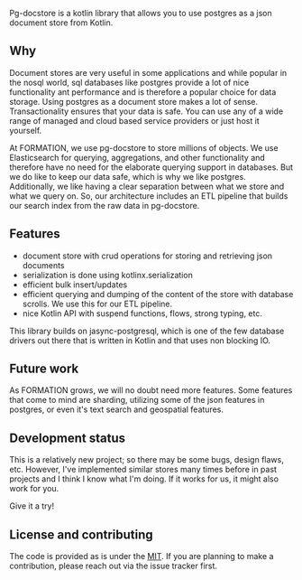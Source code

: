 Pg-docstore is a kotlin library that allows you to use postgres as a json document store from Kotlin.

## Why

Document stores are very useful in some applications and while popular in the nosql world, sql databases like
postgres provide a lot of nice functionality ant performance and is therefore a popular choice for data storage. 
Using postgres as a document store makes a lot of sense. Transactionality ensures that your data is safe. You can use any
of a wide range of managed and cloud based service providers or just host it yourself.

At FORMATION, we use pg-docstore to store millions of objects. We use Elasticsearch for querying, aggregations, and other 
functionality and therefore have no need
for the elaborate querying support in databases. But we do like to keep our data safe, which is why we like postgres. 
Additionally, we like having a clear separation between what we store and what we query on. So, our architecture includes
an ETL pipeline that builds our search index from the raw data in pg-docstore.

## Features

- document store with crud operations for storing and retrieving json documents
- serialization is done using kotlinx.serialization
- efficient bulk insert/updates
- efficient querying and dumping of the content of the store with database scrolls. We use this for our ETL pipeline.
- nice Kotlin API with suspend functions, flows, strong typing, etc. 

This library builds on jasync-postgresql, which is one of the few database drivers out there that is written in Kotlin
and that uses non blocking IO. 

## Future work

As FORMATION grows, we will no doubt need more features. Some features that come to mind are sharding, utilizing some of
the json features in postgres, or even it's text search and geospatial features.

## Development status

This is a relatively new project; so there may be some bugs, design flaws, etc. However, I've implemented similar 
stores many times before in past projects and I think I know what I'm doing. If it works for us, it might also work for you. 

Give it a try!

## License and contributing

The code is provided as is under the [MIT](LICENSE.md). If you are planning to make a contribution, please 
reach out via the issue tracker first.
